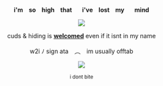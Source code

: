 
<p align="center" dir="auto"> 
<b>i'm⠀ so⠀ high⠀ that⠀⠀ i've⠀ lost⠀ my⠀ ⠀mind </b>
</p>
<p align="center" dir="auto"><a target="_blank" rel="noopener noreferrer nofollow" href=><img src="https://files.catbox.moe/4wnr94.webp" style="max-width: 100%;"></a>
</p>
<p align="center" dir="auto"> 
cuds & hiding is <b><ins>welcomed</ins></b> even if it isnt in my name </br>
⠀<br/>
w2i ﾉ sign ata ⠀︵⠀ im usually offtab <br/>
</p>
<p align="center" dir="auto">
<img src="https://spotify-github-profile.kittinanx.com/api/view?uid=3144t4e3cclfn2vqfpxbzp5hkqga&cover_image=true&theme=natemoo-re&show_offline=false&background_color=121212&interchange=false&bar_color=334833&bar_color_cover=false)](https://github.com/kittinan/spotify-github-profile)" style="max-width: 100%;"></a>
<p align="center" dir="auto"> 
<sub>i dont bite</sub>
</p>
